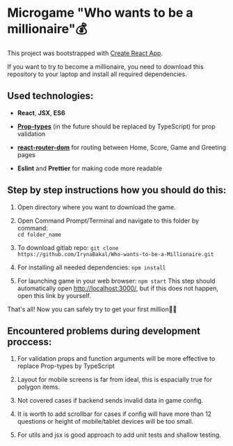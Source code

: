 # Microgame "Who wants to be a millionaire":moneybag:
This project was bootstrapped with [Create React App](https://github.com/facebook/create-react-app).


If you want to try to become a millionaire, you need to download
this repository to your laptop and install all required dependencies.

## Used technologies:
- **React**, **JSX**, **ES6**
- **[Prop-types](https://github.com/facebook/prop-types)** (in the future should be replaced by TypeScript) 
  for prop validation
- **[react-router-dom](https://github.com/ReactTraining/react-router/tree/master/packages/react-router-dom)** for routing
  between Home, Score, Game and Greeting pages
    
- **Eslint** and **Prettier** for making code more readable

## Step by step instructions how you should do this:
1. Open directory where you want to download the game.
2. Open Command Prompt/Terminal and navigate to this folder by command:  
`cd folder_name`


3. To download gitlab repo:
`git clone https://github.com/IrynaBakal/Who-wants-to-be-a-Millionaire.git`
   
4. For installing all needed dependencies:
`npm install`

5. For launching game in your web browser:
`npm start`
This step should automatically open [http://localhost:3000/](http://localhost:3000/), 
   but if this does not happen, open this link by yourself.

That's all! Now you can safely try to get your first million:tada::money_with_wings:


## Encountered problems during development proccess:
1. For validation props and function arguments will be more
   effective to replace Prop-types by TypeScript

2. Layout for mobile screens is far from ideal, this is espacially true
   for polygon items.

3. Not covered cases if backend sends invalid data in game config.

4. It is worth to add scrollbar for cases if config will have more
   than 12 questions or height of mobile/tablet devices will be too small.

5. For utils and jsx is good approach to add unit tests and shallow testing.



